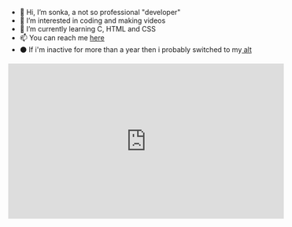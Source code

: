 - 👋 Hi, I’m sonka, a not so professional "developer"
- 👀 I’m interested in coding and making videos 
- 🌱 I’m currently learning C, HTML and CSS
- 📫 You can reach me <a href=https://appwizc.pl> here </a>
- ⚫ If i'm inactive for more than a year then i probably switched to my<a href=https://github.com/sonkaskid> alt </a>

<iframe width="560" height="315" src="https://www.youtube.com/embed/APk4mLodk88" title="YouTube video player" frameborder="0" allow="accelerometer; clipboard-write; encrypted-media; gyroscope; picture-in-picture; web-share" allowfullscreen></iframe>

<!---
sonkadev/sonkadev is a ✨ special ✨ repository because its `README.md` (this file) appears on your GitHub profile.
You can click the Preview link to take a look at your changes.
--->
